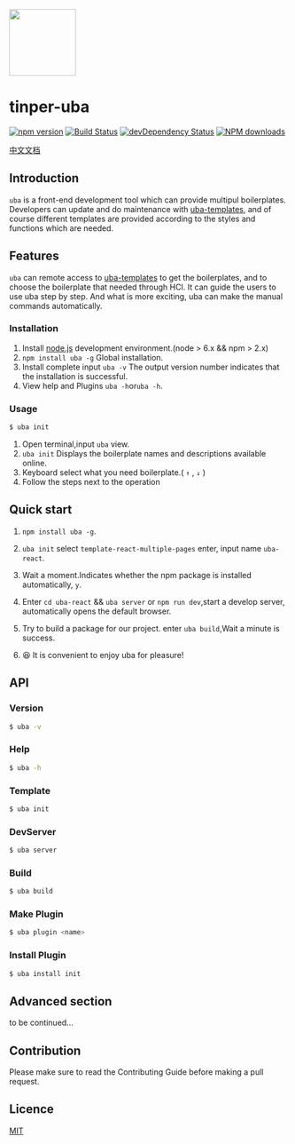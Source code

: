 <img src="http://tinper.org/assets/images/uba.png" width="120" />

# tinper-uba



[![npm version](https://img.shields.io/npm/v/uba.svg)](https://www.npmjs.com/package/uba)
[![Build Status](https://img.shields.io/travis/iuap-design/tinper-uba/master.svg)](https://travis-ci.org/iuap-design/tinper-uba)
[![devDependency Status](https://img.shields.io/david/dev/iuap-design/tinper-uba.svg)](https://david-dm.org/iuap-design/tinper-uba#info=devDependencies)
[![NPM downloads](http://img.shields.io/npm/dm/uba.svg?style=flat)](https://npmjs.org/package/uba)

[中文文档](https://github.com/iuap-design/tinper-uba/blob/master/README_zh-CN.md)

## Introduction
`uba` is a front-end development tool which can provide multipul boilerplates. Developers can update and do maintenance with [uba-templates](https://github.com/uba-templates), and of course different templates are provided according to the styles and functions which are needed.

## Features
`uba` can remote access to [uba-templates](https://github.com/uba-templates) to get the boilerplates, and to choose the boilerplate that needed through HCI. It can guide the users to use uba step by step. And what is more exciting, uba can make the manual commands automatically.


### Installation
1. Install [node.js](http://nodejs.org/) development environment.(node > 6.x && npm > 2.x)
2. `npm install uba -g` Global installation.
3. Install complete input `uba -v` The output version number indicates that the installation is successful.
4. View help and Plugins `uba -h`or`uba -h`.


### Usage


```sh
$ uba init
```
1. Open terminal,input `uba` view.
2. `uba init` Displays the boilerplate names and descriptions available online.
3. Keyboard select what you need  boilerplate.( `↑` , `↓` )
4. Follow the steps next to the operation

## Quick start

1. `npm install uba -g`.

2. `uba init` select `template-react-multiple-pages` enter, input name `uba-react`.

3. Wait a moment.Indicates whether the npm package is installed automatically, `y`.

4. Enter `cd uba-react` && `uba server` or `npm run dev`,start a develop server, automatically opens the default browser.

5. Try to build a package for our project. enter `uba build`,Wait a minute is success.

6. 😆 It is convenient to enjoy uba for pleasure!

## API

### Version
```sh
$ uba -v
```

### Help
```sh
$ uba -h
```

### Template
```sh
$ uba init
```

### DevServer
```sh
$ uba server
```

### Build
```sh
$ uba build
```

### Make Plugin
```sh
$ uba plugin <name>
```
### Install Plugin
```sh
$ uba install init
```


## Advanced section

to be continued...

## Contribution
Please make sure to read the Contributing Guide before making a pull request.

## Licence
[MIT](https://github.com/iuap-design/tinper-uba/blob/master/LICENSE)
